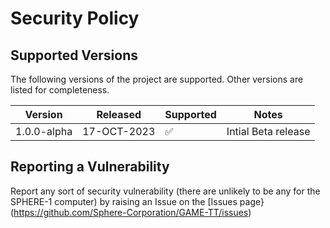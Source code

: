 # Security Policy

## Supported Versions

The following versions of the project are supported.
Other versions are listed for completeness.

| Version | Released | Supported          | Notes |
| ------- | ---------|------------------ |-------|
| 1.0.0-alpha | 17-OCT-2023 | :white_check_mark: | Intial Beta release |


## Reporting a Vulnerability

Report any sort of security vulnerability (there are unlikely to be any for the SPHERE-1 computer) by raising an Issue on the [Issues page}(https://github.com/Sphere-Corporation/GAME-TT/issues)
